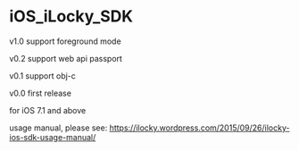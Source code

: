 # iOS_iLocky_SDK

v1.0 support foreground mode

v0.2 support web api passport

v0.1 support obj-c 

v0.0 first release

for iOS 7.1 and above

usage manual, please see: https://ilocky.wordpress.com/2015/09/26/ilocky-ios-sdk-usage-manual/
